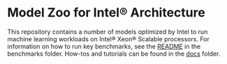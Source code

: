 # Model Zoo for Intel® Architecture

This repository contains a number of models optimized by Intel to run machine 
learning workloads on Intel® Xeon® Scalable processors. For information on 
how to run key benchmarks, see the [README](/benchmarks) 
in the benchmarks folder. How-tos and tutorials can be found in the [docs](/docs) folder.

